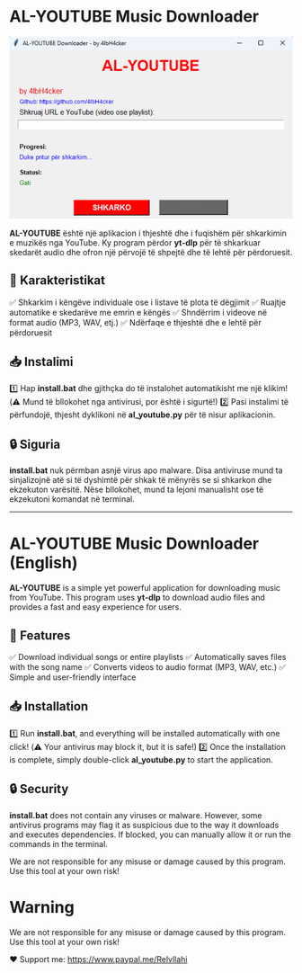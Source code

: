 # AL-YOUTUBE Music Downloader


![image](https://raw.githubusercontent.com/4lbH4cker/AL-YOUTUBE/main/alyt.png)


**AL-YOUTUBE** është një aplikacion i thjeshtë dhe i fuqishëm për shkarkimin e muzikës nga YouTube. Ky program përdor **yt-dlp** për të shkarkuar skedarët audio dhe ofron një përvojë të shpejtë dhe të lehtë për përdoruesit.

## 🎵 Karakteristikat

✅ Shkarkim i këngëve individuale ose i listave të plota të dëgjimit
✅ Ruajtje automatike e skedarëve me emrin e këngës
✅ Shndërrim i videove në format audio (MP3, WAV, etj.)
✅ Ndërfaqe e thjeshtë dhe e lehtë për përdoruesit

## 📥 Instalimi

1️⃣ Hap **install.bat** dhe gjithçka do të instalohet automatikisht me një klikim! (⚠️ Mund të bllokohet nga antivirusi, por është i sigurtë!)
2️⃣ Pasi instalimi të përfundojë, thjesht dyklikoni në **al_youtube.py** për të nisur aplikacionin.

## 🔒 Siguria

**install.bat** nuk përmban asnjë virus apo malware. Disa antiviruse mund ta sinjalizojnë atë si të dyshimtë për shkak të mënyrës se si shkarkon dhe ekzekuton varësitë. Nëse bllokohet, mund ta lejoni manualisht ose të ekzekutoni komandat në terminal.

---

# AL-YOUTUBE Music Downloader (English)

**AL-YOUTUBE** is a simple yet powerful application for downloading music from YouTube. This program uses **yt-dlp** to download audio files and provides a fast and easy experience for users.

## 🎵 Features

✅ Download individual songs or entire playlists
✅ Automatically saves files with the song name
✅ Converts videos to audio format (MP3, WAV, etc.)
✅ Simple and user-friendly interface

## 📥 Installation

1️⃣ Run **install.bat**, and everything will be installed automatically with one click! (⚠️ Your antivirus may block it, but it is safe!) 
2️⃣ Once the installation is complete, simply double-click **al_youtube.py** to start the application.

## 🔒 Security

**install.bat** does not contain any viruses or malware. However, some antivirus programs may flag it as suspicious due to the way it downloads and executes dependencies. If blocked, you can manually allow it or run the commands in the terminal.

We are not responsible for any misuse or damage caused by this program. Use this tool at your own risk!


# Warning

We are not responsible for any misuse or damage caused by this program. Use this tool at your own risk!


❤️ Support me:
https://www.paypal.me/Relvllahi

